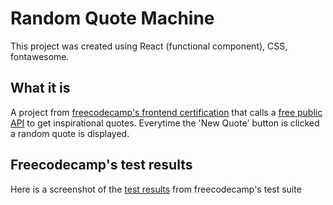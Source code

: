 # Random Quote Machine

This project was created using React (functional component), CSS, fontawesome.

## What it is

A project from [freecodecamp's frontend certification](https://www.freecodecamp.org/learn/front-end-libraries/front-end-libraries-projects/build-a-random-quote-machine) that calls a [free public API](https://forum.freecodecamp.org/t/free-api-inspirational-quotes-json-with-code-examples/311373) to get inspirational quotes. Everytime the 'New Quote' button is clicked a random quote is displayed.

## Freecodecamp's test results

Here is a screenshot of the [test results](./images.test-results.png) from freecodecamp's test suite